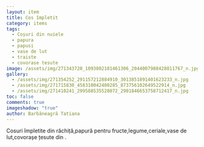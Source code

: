 ```yaml
---
layout: item
title: Cos împletit
category: items
tags:
  - Coșuri din nuiele
  - papura
  - papusi
  - vase de lut
  - traiste
  - covorase tesute
image: /assets/img/271343720_1093802181461306_2044007988428811767_n.jpg
gallery:
  - /assets/img/271354252_291157212884910_3013851891401623233_n.jpg
  - /assets/img/271715830_458310042400285_873756102649522914_n.jpg
  - /assets/img/271410241_299588535528072_2901846653758712417_n.jpg
toc: false
comments: true
imageshadow: "true"
author: Barbăneagră Tatiana
---
```

Cosuri împletite din răchiță,papură pentru fructe,legume,ceriale,vase de lut,covorașe țesute din .